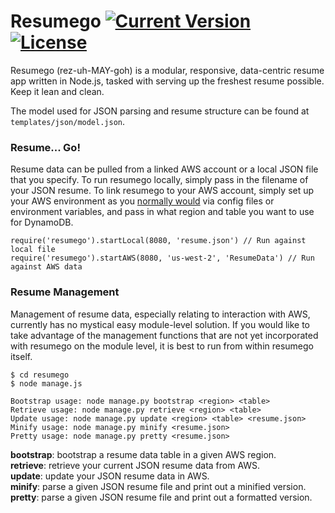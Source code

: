 # Resumego [![Current Version](https://img.shields.io/npm/v/resumego.svg?style=flat-square)](https://www.npmjs.com/package/resumego) [![License](http://img.shields.io/badge/license-GPLv3-brightgreen.svg?style=flat-square)]()

Resumego (rez-uh-MAY-goh) is a modular, responsive, data-centric resume app written in Node.js, tasked with serving up the freshest resume possible. Keep it lean and clean.

The model used for JSON parsing and resume structure can be found at `templates/json/model.json`.

### Resume... Go!

Resume data can be pulled from a linked AWS account or a local JSON file that you specify.  To run resumego locally, simply pass in the filename of your JSON resume.  To link resumego to your AWS account, simply set up your AWS environment as you [normally would](https://aws.amazon.com/sdk-for-node-js/#Get_Started_Fast) via config files or environment variables, and pass in what region and table you want to use for DynamoDB.
```
require('resumego').startLocal(8080, 'resume.json') // Run against local file
require('resumego').startAWS(8080, 'us-west-2', 'ResumeData') // Run against AWS data
```

### Resume Management

Management of resume data, especially relating to interaction with AWS, currently has no mystical easy module-level solution.  If you would like to take advantage of the management functions that are not yet incorporated with resumego on the module level, it is best to run from within resumego itself.
```
$ cd resumego
$ node manage.js

Bootstrap usage: node manage.py bootstrap <region> <table>
Retrieve usage: node manage.py retrieve <region> <table>
Update usage: node manage.py update <region> <table> <resume.json>
Minify usage: node manage.py minify <resume.json>
Pretty usage: node manage.py pretty <resume.json>
```

**bootstrap**: bootstrap a resume data table in a given AWS region.  
**retrieve**: retrieve your current JSON resume data from AWS.  
**update**: update your JSON resume data in AWS.  
**minify**: parse a given JSON resume file and print out a minified version.  
**pretty**: parse a given JSON resume file and print out a formatted version.  